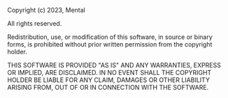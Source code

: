 Copyright (c) 2023, Mental

All rights reserved.

Redistribution, use, or modification of this software, in source or binary forms, is prohibited without prior written permission from the copyright holder.

THIS SOFTWARE IS PROVIDED "AS IS" AND ANY WARRANTIES, EXPRESS OR IMPLIED, ARE DISCLAIMED. IN NO EVENT SHALL THE COPYRIGHT HOLDER BE LIABLE FOR ANY CLAIM, DAMAGES OR OTHER LIABILITY ARISING FROM, OUT OF OR IN CONNECTION WITH THE SOFTWARE.
